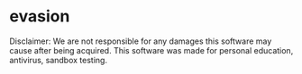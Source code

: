 # evasion
Disclaimer: We are not responsible for any damages this software may cause after being acquired. This software was made for personal education, antivirus, sandbox testing.

